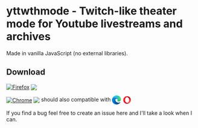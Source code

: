 # yttwthmode - Twitch-like theater mode for Youtube livestreams and archives

Made in vanilla JavaScript (no external libraries).

## Download

[link-firefox]: https://addons.mozilla.org/en-US/firefox/addon/yttwthmode/ 'Download from Mozilla Add-ons'   
[link-chrome]: https://chrome.google.com/webstore/detail/yttwthmode/ahnanfplkklemnpbjcgheicpcnodmjji 'Download from the Chrome Web Store'   

[<img src="https://raw.githubusercontent.com/alrra/browser-logos/90fdf03c/src/firefox/firefox.svg" width="48" alt="Firefox" valign="middle">][link-firefox] [<img valign="middle" src="https://img.shields.io/amo/v/yttwthmode.svg?label=%20">][link-firefox]

[<img src="https://raw.githubusercontent.com/alrra/browser-logos/90fdf03c/src/chrome/chrome.svg" width="48" alt="Chrome" valign="middle">][link-chrome] [<img valign="middle" src="https://img.shields.io/chrome-web-store/v/ahnanfplkklemnpbjcgheicpcnodmjji.svg?label=%20">][link-chrome] should also compatible with [<img src="https://raw.githubusercontent.com/alrra/browser-logos/90fdf03c/src/edge/edge.svg" width="24" alt="Edge" valign="middle">][link-chrome] [<img src="https://raw.githubusercontent.com/alrra/browser-logos/90fdf03c/src/opera/opera.svg" width="24" alt="Opera" valign="middle">][link-chrome]

If you find a bug feel free to create an issue here and I'll take a look when I can.

